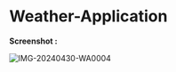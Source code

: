 # Weather-Application


**Screenshot :**



![IMG-20240430-WA0004](https://github.com/madhavtiwari27/Weather-Application/assets/165494346/72cb3e3a-a60e-4a02-af45-53e864ae9a7a)
